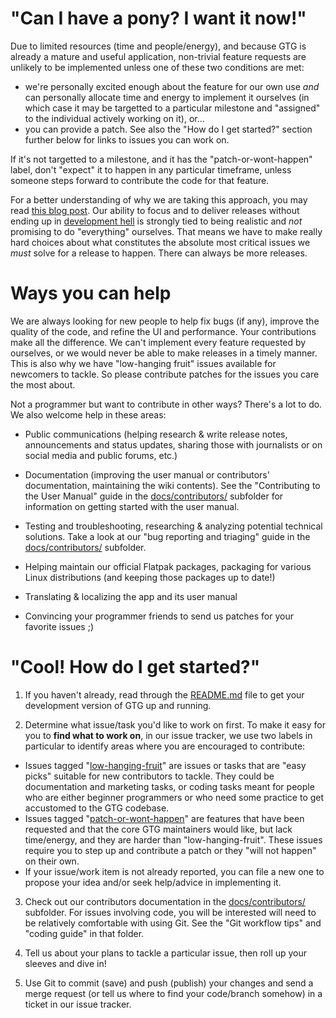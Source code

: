 # "Can I have a pony? I want it now!"

Due to limited resources (time and people/energy), and because GTG is already a mature and useful application, non-trivial feature requests are unlikely to be implemented unless one of these two conditions are met:

* we're personally excited enough about the feature for our own use *and* can personally allocate time and energy to implement it ourselves (in which case it may be targetted to a particular milestone and "assigned" to the individual actively working on it), or...
* you can provide a patch. See also the "How do I get started?" section further below for links to issues you can work on.

If it's not targetted to a milestone, and it has the "patch-or-wont-happen" label, don't "expect" it to happen in any particular timeframe, unless someone steps forward to contribute the code for that feature.

For a better understanding of why we are taking this approach, you may read [this blog post](https://fortintam.com/blog/reducing-our-core-apps-software-inventory/). Our ability to focus and to deliver releases without ending up in [development hell](https://en.wikipedia.org/wiki/Development_hell) is strongly tied to being realistic and _not_ promising to do "everything" ourselves. That means we have to make really hard choices about what constitutes the absolute most critical issues we _must_ solve for a release to happen. There can always be more releases.

# Ways you can help

We are always looking for new people to help fix bugs (if any), improve the quality of the code, and refine the UI and performance. Your contributions make all the difference. We can't implement every feature requested by ourselves, or we would never be able to make releases in a timely manner. This is also why we have "low-hanging fruit" issues available for newcomers to tackle. So please contribute patches for the issues you care the most about.

Not a programmer but want to contribute in other ways? There's a lot to do. We also welcome help in these areas:

* Public communications (helping research & write release notes, announcements and status updates, sharing those with journalists or on social media and public forums, etc.)
* Documentation (improving the user manual or contributors' documentation, maintaining the wiki contents). See the "Contributing to the User Manual" guide in the [docs/contributors/](docs/contributors) subfolder for information on getting started with the user manual.

* Testing and troubleshooting, researching & analyzing potential technical solutions. Take a look at our "bug reporting and triaging" guide in the [docs/contributors/](docs/contributors) subfolder.
* Helping maintain our official Flatpak packages, packaging for various Linux distributions (and keeping those packages up to date!)
* Translating & localizing the app and its user manual
* Convincing your programmer friends to send us patches for your favorite issues ;)

# "Cool! How do I get started?"

1. If you haven't already, read through the [README.md](README.md) file to get your development version of GTG up and running.

2. Determine what issue/task you'd like to work on first. To make it easy for you to **find what to work on**, in our issue tracker, we use two labels in particular to identify areas where you are encouraged to contribute:
  * Issues tagged "[low-hanging-fruit](https://github.com/getting-things-gnome/gtg/labels/low-hanging-fruit)" are issues or tasks that are "easy picks" suitable for new contributors to tackle. They could be documentation and marketing tasks, or coding tasks meant for people who are either beginner programmers or who need some practice to get accustomed to the GTG codebase.
  * Issues tagged "[patch-or-wont-happen](https://github.com/getting-things-gnome/gtg/labels/patch-or-wont-happen)" are features that have been requested and that the core GTG maintainers would like, but lack time/energy, and they are harder than "low-hanging-fruit". These issues require you to step up and contribute a patch or they "will not happen" on their own.
  * If your issue/work item is not already reported, you can file a new one to propose your idea and/or seek help/advice in implementing it.

3. Check out our contributors documentation in the [docs/contributors/](docs/contributors) subfolder. For issues involving code, you will be interested  will need to be relatively comfortable with using Git. See the "Git workflow tips" and "coding guide" in that folder.

4. Tell us about your plans to tackle a particular issue, then roll up your sleeves and dive in!

5. Use Git to commit (save) and push (publish) your changes and send a merge request (or tell us where to find your code/branch somehow) in a ticket in our issue tracker.
